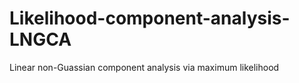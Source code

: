 # Likelihood-component-analysis-LNGCA
Linear non-Guassian component analysis via maximum likelihood
